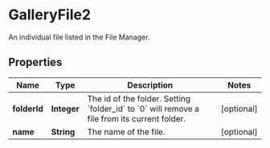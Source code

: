 

# GalleryFile2

An individual file listed in the File Manager.

## Properties

| Name | Type | Description | Notes |
|------------ | ------------- | ------------- | -------------|
|**folderId** | **Integer** | The id of the folder. Setting &#x60;folder_id&#x60; to &#x60;0&#x60; will remove a file from its current folder. |  [optional] |
|**name** | **String** | The name of the file. |  [optional] |



